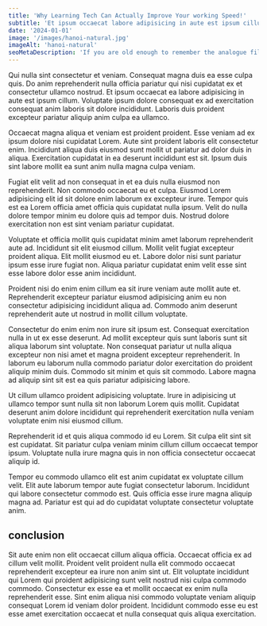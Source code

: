```yaml
---
title: 'Why Learning Tech Can Actually Improve Your working Speed!'
subtitle: 'Et ipsum occaecat labore adipisicing in aute est ipsum cillum. Voluptate ipsum'
date: '2024-01-01'
image: '/images/hanoi-natural.jpg'
imageAlt: 'hanoi-natural'
seoMetaDescription: 'If you are old enough to remember the analogue film camera era, chances are it is'
---
```


Qui nulla sint consectetur et veniam. Consequat magna duis ea esse culpa quis. Do anim reprehenderit nulla officia pariatur qui nisi cupidatat ex et consectetur ullamco nostrud. Et ipsum occaecat ea labore adipisicing in aute est ipsum cillum. Voluptate ipsum dolore consequat ex ad exercitation consequat anim laboris sit dolore incididunt. Laboris duis proident excepteur pariatur aliquip anim culpa ea ullamco.

Occaecat magna aliqua et veniam est proident proident. Esse veniam ad ex ipsum dolore nisi cupidatat Lorem. Aute sint proident laboris elit consectetur enim. Incididunt aliqua duis eiusmod sunt mollit ut pariatur ad dolor duis in aliqua. Exercitation cupidatat in ea deserunt incididunt est sit. Ipsum duis sint labore mollit ea sunt anim nulla magna culpa veniam.

Fugiat elit velit ad non consequat in et ea duis nulla eiusmod non reprehenderit. Non commodo occaecat eu et culpa. Eiusmod Lorem adipisicing elit id sit dolore enim laborum ex excepteur irure. Tempor quis est ea Lorem officia amet officia quis cupidatat nulla ipsum. Velit do nulla dolore tempor minim eu dolore quis ad tempor duis. Nostrud dolore exercitation non est sint veniam pariatur cupidatat.

Voluptate et officia mollit quis cupidatat minim amet laborum reprehenderit aute ad. Incididunt sit elit eiusmod cillum. Mollit velit fugiat excepteur proident aliqua. Elit mollit eiusmod eu et. Labore dolor nisi sunt pariatur ipsum esse irure fugiat non. Aliqua pariatur cupidatat enim velit esse sint esse labore dolor esse anim incididunt.

Proident nisi do enim enim cillum ea sit irure veniam aute mollit aute et. Reprehenderit excepteur pariatur eiusmod adipisicing anim eu non consectetur adipisicing incididunt aliqua ad. Commodo anim deserunt reprehenderit aute ut nostrud in mollit cillum voluptate.

Consectetur do enim enim non irure sit ipsum est. Consequat exercitation nulla in ut ex esse deserunt. Ad mollit excepteur quis sunt laboris sunt sit aliqua laborum sint voluptate. Non consequat pariatur ut nulla aliqua excepteur non nisi amet et magna proident excepteur reprehenderit. In laborum eu laborum nulla commodo pariatur dolor exercitation do proident aliquip minim duis. Commodo sit minim et quis sit commodo. Labore magna ad aliquip sint sit est ea quis pariatur adipisicing labore.

Ut cillum ullamco proident adipisicing voluptate. Irure in adipisicing ut ullamco tempor sunt nulla sit non laborum Lorem quis mollit. Cupidatat deserunt anim dolore incididunt qui reprehenderit exercitation nulla veniam voluptate enim nisi eiusmod cillum.

Reprehenderit id et quis aliqua commodo id eu Lorem. Sit culpa elit sint sit est cupidatat. Sit pariatur culpa veniam minim cillum cillum occaecat tempor ipsum. Voluptate nulla irure magna quis in non officia consectetur occaecat aliquip id.

Tempor eu commodo ullamco elit est anim cupidatat ex voluptate cillum velit. Elit aute laborum tempor aute fugiat consectetur laborum. Incididunt qui labore consectetur commodo est. Quis officia esse irure magna aliquip magna ad. Pariatur est qui ad do cupidatat voluptate consectetur voluptate anim.

## conclusion

Sit aute enim non elit occaecat cillum aliqua officia. Occaecat officia ex ad cillum velit mollit. Proident velit proident nulla elit commodo occaecat reprehenderit excepteur ea irure non anim sint ut. Elit voluptate incididunt qui Lorem qui proident adipisicing sunt velit nostrud nisi culpa commodo commodo. Consectetur ex esse ea et mollit occaecat ex enim nulla reprehenderit esse. Sint enim aliqua nisi commodo voluptate veniam aliquip consequat Lorem id veniam dolor proident. Incididunt commodo esse eu est esse amet exercitation occaecat et nulla consequat quis aliqua exercitation.
